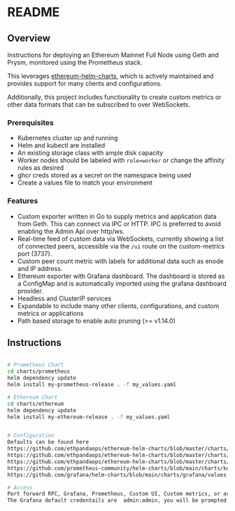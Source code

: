 # README

## Overview

Instructions for deploying an Ethereum Mainnet Full Node using Geth and Prysm, monitored using the Prometheus stack. 

This leverages [ethereum-helm-charts](https://github.com/ethpandaops/ethereum-helm-charts), which is actively maintained and provides support for many clients and configurations.

Additionally, this project includes functionality to create custom metrics or other data formats that can be subscribed to over WebSockets.

### Prerequisites

- Kubernetes cluster up and running
- Helm and kubectl are installed
- An existing storage class with ample disk capacity
- Worker nodes should be labeled with `role=worker` or change the affinity rules as desired
- ghcr creds stored as a secret on the namespace being used
- Create a values file to match your environment

### Features

- Custom exporter written in Go to supply metrics and application data from Geth. This can connect via IPC or HTTP. IPC is preferred to avoid enabling the Admin Api over http/ws.
- Real-time feed of custom data via WebSockets, currently showing a list of connected peers, accessible via the `/ui` route on the custom-metrics port (3737).
- Custom peer count metric with labels for additional data such as enode and IP address.
- Ethereum exporter with Grafana dashboard. The dashboard is stored as a ConfigMap and is automatically imported using the grafana dashboard provider.
- Headless and ClusterIP services
- Expandable to include many other clients, configurations, and custom metrics or applications
- Path based storage to enable auto pruning (>= v1.14.0)

## Instructions

```sh

# Prometheus Chart
cd charts/prometheus
helm dependency update
helm install my-prometheus-release . -f my_values.yaml

# Ethereum Chart
cd charts/ethereum
helm dependency update
helm install my-ethereum-release . -f my_values.yaml


# Configuration
Defaults can be found here
https://github.com/ethpandaops/ethereum-helm-charts/blob/master/charts/ethereum-node/values.yaml
https://github.com/ethpandaops/ethereum-helm-charts/blob/master/charts/geth/values.yaml
https://github.com/ethpandaops/ethereum-helm-charts/blob/master/charts/prysm/values.yaml
https://github.com/prometheus-community/helm-charts/blob/main/charts/kube-prometheus-stack/values.yaml
https://github.com/grafana/helm-charts/blob/main/charts/grafana/values.yaml

# Access
Port forward RPC, Grafana, Prometheus, Custom UI, Custom metrics, or access via Twingate using the cluster domain
The Grafana default credentails are  admin:admin, you will be prompted to change on first login



